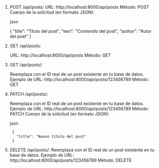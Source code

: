 1. POST /api/posts:
    URL: http://localhost:8000/api/posts
    Método: POST
    Cuerpo de la solicitud (en formato JSON):

    json

    {
      "title": "Título del post",
      "text": "Contenido del post",
      "author": "Autor del post"
    }

2. GET /api/posts:

    URL: http://localhost:8000/api/posts
    Método: GET

3. GET /api/posts/<id>:

    Reemplaza <id> con el ID real de un post existente en tu base de datos.
    Ejemplo de URL: http://localhost:8000/api/posts/123456789
    Método: GET

4. PATCH /api/posts/<id>:

    Reemplaza <id> con el ID real de un post existente en tu base de datos.
    Ejemplo de URL: http://localhost:8000/api/posts/123456789
    Método: PATCH
    Cuerpo de la solicitud (en formato JSON):

    json

        {
          "title": "Nuevo título del post"
        }

5. DELETE /api/posts/<id>:
    Reemplaza <id> con el ID real de un post existente en tu base de datos.
    Ejemplo de URL: http://localhost:8000/api/posts/123456789
    Método: DELETE
